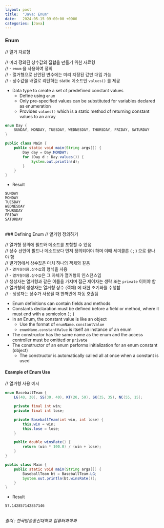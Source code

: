```yaml
---
layout: post
title:  "Java: Enum"
date:   2024-05-15 09:00:00 +0900
categories: [Java]
---
```


### Enum   
// 열거 자료형   
   
// 미리 정의된 상수값의 집합을 만들기 위한 자료형   
// - `enum` 을 사용하여 정의   
// - 열거형으로 선언된 변수에는 미리 지정된 값만 대입 가능   
// - 상수값을 배열로 리턴하는 static 메소드인 `values()` 를 제공   
- Data type to create a set of predefined constant values   
  - Define using `enum`   
  - Only pre-specified values can be substituted for variables declared as enumeration   
  - Provides `values()` which is a static method of returning constant values to an array   
   
```java
enum Day {
    SUNDAY, MONDAY, TUESDAY, WEDNESDAY, THURSDAY, FRIDAY, SATURDAY
}

public class Main {
    public static void main(String args[]) {
        Day day = Day.MONDAY;
        for (Day d : Day.values()) {
            System.out.println(d);
        }
    }
}
```
   
- Result   
   
```
SUNDAY
MONDAY
TUESDAY
WEDNESDAY
THURSDAY
FRIDAY
SATURDAY
```
   
<br />
### Defining Enum   
// 열거형 정의하기   
   
// 열거형 정의에 필드와 메소드를 포함할 수 있음   
// 상수 선언이 필드나 메소드보다 먼저 정의되어야 하며 이때 세미콜론 ( ; ) 으로 끝나야 함   
// 열거형에서 상수값은 마치 하나의 객체와 같음   
// - `열거형이름.상수값`의 형식을 사용   
// - `열거형이름.상수값`은 그 자체가 열거형의 인스턴스임   
// 생성자는 열거형과 같은 이름을 가지며 접근 제어자는 생략 또는 `private` 이어야 함   
// 열거형의 생성자는 열거형 상수 (객체) 에 대한 초기화를 수행함   
// - 생성자는 상수가 사용될 때 한꺼번에 자동 호출됨   
- Enum definitions can contain fields and methods   
- Constants declaration must be defined before a field or method, where it must end with a semicolon ( ; )   
- In an Enum, the constant value is like an object   
  - Use the format of `enumName.constantValue`   
  - `enumName.constantValue` is itself an instance of an enum   
- The constructor has the same name as the enum and the access controller must be omitted or `private`   
- The constructor of an enum performs initialization for an enum constant (object)   
  - The constructor is automatically called all at once when a constant is used   
   
#### Example of Enum Use   
// 열거형 사용 예시   
   
```java
enum BaseballTeam {
    LG(40, 30), SS(30, 40), KT(20, 50), SK(35, 35), NC(55, 15);

    private final int win;
    private final int lose;

    private BaseballTeam(int win, int lose) {
        this.win = win;
        this.lose = lose;
    }

    public double winsRate() {
        return (win * 100.0) / (win + lose);
    }
}

public class Main {
    public static void main(String args[]) {
        BaseballTeam bt = BaseballTeam.LG;
        System.out.println(bt.winsRate());
    }
}
```
   
- Result   
   
```
57.142857142857146
```
   
<br />
<cite>출처 : 한국방송통신대학교 컴퓨터과학과</cite>
